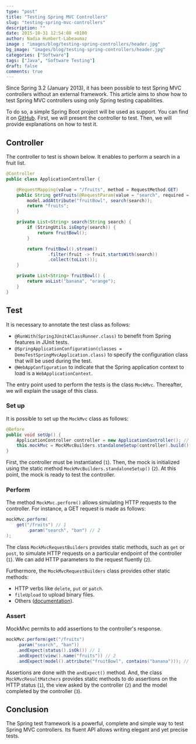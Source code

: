 ```yaml
---
type: "post"
title: "Testing Spring MVC Controllers"
slug: "testing-spring-mvc-controllers"
description: ""
date: 2015-10-31 12:54:08 +0100
author: Nadia Humbert-Labeaumaz
image : "images/blog/testing-spring-controllers/header.jpg"
bg_image: "images/blog/testing-spring-controllers/header.jpg"
categories: ["Software"]
tags: ["Java", "Software Testing"]
draft: false
comments: true
---
```


Since Spring 3.2 (January 2013), it has been possible to test Spring MVC controllers without an external framework.
This article aims to show how to test Spring MVC controllers using only Spring testing capabilities.

<!--more-->

To do so, a simple Spring Boot project will be used as support. You can find it on [GitHub](https://github.com/nphumbert/demo-test-spring-mvc). First, we will present the controller to test. Then, we will provide explanations on how to test it.

## Controller

The controller to test is shown below. It enables to perform a search in a fruit list.

```java
@Controller
public class ApplicationController {

    @RequestMapping(value = "/fruits", method = RequestMethod.GET)
    public String getFruits(@RequestParam(value = "search", required = false) String search, final Model model) {
        model.addAttribute("fruitBowl", search(search));
        return "fruits";
    }

    private List<String> search(String search) {
        if (StringUtils.isEmpty(search)) {
            return fruitBowl();
        }

        return fruitBowl().stream()
                .filter(fruit -> fruit.startsWith(search))
                .collect(toList());
    }

    private List<String> fruitBowl() {
        return asList("banana", "orange");
    }
}
```

## Test

It is necessary to annotate the test class as follows:

- `@RunWith(SpringJUnit4ClassRunner.class)` to benefit from Spring features in JUnit tests.
- `@SpringApplicationConfiguration(classes = DemoTestSpringMvcApplication.class)` to specify the configuration class that will be used during the test.
- `@WebAppConfiguration` to indicate that the Spring application context to load is a `WebApplicationContext`.

The entry point used to perform the tests is the class `MockMvc`. Thereafter, we will explain the usage of this class.

### Set up

It is possible to set up the `MockMvc` class as follows:

```java
@Before
public void setUp() {
    ApplicationController controller = new ApplicationController(); // 1
    this.mockMvc = MockMvcBuilders.standaloneSetup(controller).build(); // 2
}
```

First, the controller must be instantiated (`1`). Then, the mock is initialized using the static method `MockMvcBuilders.standaloneSetup()` (`2`). At this point, the mock is ready to test the controller.  

### Perform

The method `MockMvc.perform()` allows simulating HTTP requests to the controller. For instance, a GET request is made as follows:

```java
mockMvc.perform(
    get("/fruits") // 1
        .param("search", "ban") // 2
);
```

The class `MockMvcRequestBuilders` provides static methods, such as `get` or `post`, to simulate HTTP requests on a particular endpoint of the controller (`1`). We can add HTTP parameters to the request fluently (`2`).

Furthermore, the `MockMvcRequestBuilders` class provides other static methods:

- HTTP verbs like `delete`, `put` or `patch`.
- `fileUpload` to upload binary files.
- Others ([documentation](http://docs.spring.io/spring/docs/current/javadoc-api/org/springframework/test/web/servlet/request/MockMvcRequestBuilders.html)).


### Assert

MockMvc permits to add assertions to the controller's response.

```java
mockMvc.perform(get("/fruits")
    .param("search", "ban"))
    .andExpect(status().isOk()) // 1
    .andExpect(view().name("fruits")) // 2
    .andExpect(model().attribute("fruitBowl", contains("banana"))); // 3
```

Assertions are done with the `andExpect()` method. And, the class `MockMvcResultMatchers` provides static methods to do assertions on the HTTP status (`1`), the view asked by the controller (`2`) and the model completed by the controller (`3`).

## Conclusion

The Spring test framework is a powerful, complete and simple way to test Spring MVC controllers. Its fluent API allows writing elegant and yet precise tests.

